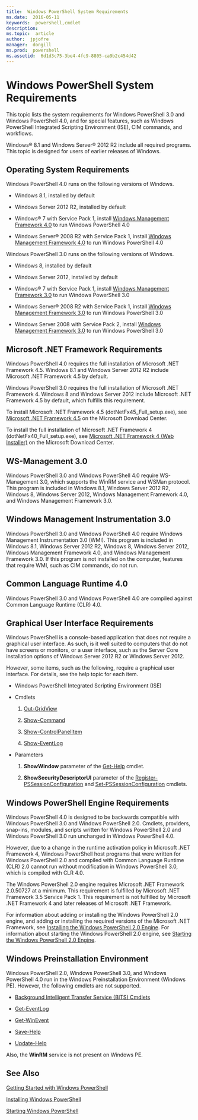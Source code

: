 ```yaml
---
title:  Windows PowerShell System Requirements
ms.date:  2016-05-11
keywords:  powershell,cmdlet
description:  
ms.topic:  article
author:  jpjofre
manager:  dongill
ms.prod:  powershell
ms.assetid:  6d1d3c75-3be4-4fc9-8805-ca9b2c454d42
---
```


# Windows PowerShell System Requirements
This topic lists the system requirements for Windows PowerShell 3.0 and Windows PowerShell 4.0, and for special features, such as Windows PowerShell Integrated Scripting Environment (ISE), CIM commands, and workflows.

Windows® 8.1 and Windows Server® 2012 R2 include all required programs. This topic is designed for users of earlier releases of Windows.

## Operating System Requirements
Windows PowerShell 4.0 runs on the following versions of Windows.

-   Windows 8.1, installed by default

-   Windows Server 2012 R2, installed by default

-   Windows® 7 with Service Pack 1, install [Windows Management Framework 4.0](http://go.microsoft.com/fwlink/?LinkId=293881) to run Windows PowerShell 4.0

-   Windows Server® 2008 R2 with Service Pack 1, install [Windows Management Framework 4.0](http://go.microsoft.com/fwlink/?LinkId=293881) to run Windows PowerShell 4.0

Windows PowerShell 3.0 runs on the following versions of Windows.

-   Windows 8, installed by default

-   Windows Server 2012, installed by default

-   Windows® 7 with Service Pack 1, install [Windows Management Framework 3.0](http://www.microsoft.com/download/details.aspx?id=34595) to run Windows PowerShell 3.0

-   Windows Server® 2008 R2 with Service Pack 1, install [Windows Management Framework 3.0](http://www.microsoft.com/download/details.aspx?id=34595) to run Windows PowerShell 3.0

-   Windows Server 2008 with Service Pack 2, install [Windows Management Framework 3.0](http://www.microsoft.com/download/details.aspx?id=34595) to run Windows PowerShell 3.0

## Microsoft .NET Framework Requirements
Windows PowerShell 4.0 requires the full installation of Microsoft .NET Framework 4.5. Windows 8.1 and Windows Server 2012 R2 include Microsoft .NET Framework 4.5 by default.

Windows PowerShell 3.0 requires the full installation of Microsoft .NET Framework 4. Windows 8 and Windows Server 2012 include Microsoft .NET Framework 4.5 by default, which fulfills this requirement.

To install Microsoft .NET Framework 4.5 (dotNetFx45\_Full\_setup.exe), see [Microsoft .NET Framework 4.5](http://go.microsoft.com/fwlink/?LinkID=242919) on the Microsoft Download Center.

To install the full installation of Microsoft .NET Framework 4 (dotNetFx40\_Full\_setup.exe), see [Microsoft .NET Framework 4 (Web Installer)](http://go.microsoft.com/fwlink/?LinkID=212931) on the Microsoft Download Center.

## WS\-Management 3.0
Windows PowerShell 3.0 and Windows PowerShell 4.0 require WS\-Management 3.0, which supports the WinRM service and WSMan protocol. This program is included in Windows 8.1, Windows Server 2012 R2, Windows 8, Windows Server 2012, Windows Management Framework 4.0, and Windows Management Framework 3.0.

## Windows Management Instrumentation 3.0
Windows PowerShell 3.0 and Windows PowerShell 4.0 require Windows Management Instrumentation 3.0 (WMI). This program is included in Windows 8.1, Windows Server 2012 R2, Windows 8, Windows Server 2012, Windows Management Framework 4.0, and Windows Management Framework 3.0. If this program is not installed on the computer, features that require WMI, such as CIM commands, do not run.

## Common Language Runtime 4.0
Windows PowerShell 3.0 and Windows PowerShell 4.0 are compiled against Common Language Runtime (CLR) 4.0.

## Graphical User Interface Requirements
Windows PowerShell is a console\-based application that does not require a graphical user interface. As such, is it well suited to computers that do not have screens or monitors, or a user interface, such as the Server Core installation options of Windows Server 2012 R2 or Windows Server 2012.

However, some items, such as the following, require a graphical user interface. For details, see the help topic for each item.

-   Windows PowerShell Integrated Scripting Environment (ISE)

-   Cmdlets

    1.  [Out-GridView](https://technet.microsoft.com/en-us/library/70915a86-d753-464e-8349-cba02316154c)

    2.  [Show-Command](https://technet.microsoft.com/en-us/library/65bba50b-91a8-49d5-80a2-a30fc684ba41)

    3.  [Show-ControlPanelItem](https://technet.microsoft.com/en-us/library/0685d42c-37cc-498f-acf6-0ecfeb0cb162)

    4.  [Show-EventLog](https://technet.microsoft.com/en-us/library/a3b0f5ad-0438-42c7-915b-d1b4793a431c)

-   Parameters

    1.  **ShowWindow** parameter of the [Get-Help](https://technet.microsoft.com/en-us/library/1f46eeb4-49d7-4bec-bb29-395d9b42f54a) cmdlet.

    2.  **ShowSecurityDescriptorUI** parameter of the [Register-PSSessionConfiguration](https://technet.microsoft.com/en-us/library/e9152ae2-bd6d-4056-9bc7-dc1893aa29ea) and [Set-PSSessionConfiguration](https://technet.microsoft.com/en-us/library/b21fbad3-1759-4260-b206-dcb8431cd6ea) cmdlets.

## Windows PowerShell Engine Requirements
Windows PowerShell 4.0 is designed to be backwards compatible with Windows PowerShell 3.0 and Windows PowerShell 2.0. Cmdlets, providers, snap\-ins, modules, and scripts written for Windows PowerShell 2.0 and Windows PowerShell 3.0 run unchanged in Windows PowerShell 4.0.

However, due to a change in the runtime activation policy in Microsoft .NET Framework 4, Windows PowerShell host programs that were written for Windows PowerShell 2.0 and compiled with Common Language Runtime (CLR) 2.0 cannot run without modification in Windows PowerShell 3.0, which is compiled with CLR 4.0.

The Windows PowerShell 2.0 engine requires Microsoft .NET Framework 2.0.50727 at a minimum. This requirement is fulfilled by Microsoft .NET Framework 3.5 Service Pack 1. This requirement is not fulfilled by Microsoft .NET Framework 4 and later releases of Microsoft .NET Framework.

For information about adding or installing the Windows PowerShell 2.0 engine, and adding or installing the required versions of the Microsoft .NET Framework, see [Installing the Windows PowerShell 2.0 Engine](Installing-the-Windows-PowerShell-2.0-Engine.md). For information about starting the Windows PowerShell 2.0 engine, see [Starting the Windows PowerShell 2.0 Engine](Starting-the-Windows-PowerShell-2.0-Engine.md).

## Windows Preinstallation Environment
Windows PowerShell 2.0, Windows PowerShell 3.0, and Windows PowerShell 4.0 run in the Windows Preinstallation Environment (Windows PE). However, the following cmdlets are not supported.

-   [Background Intelligent Transfer Service (BITS) Cmdlets](http://go.microsoft.com/fwlink/?LinkId=257514)

-   [Get-EventLog](https://technet.microsoft.com/en-us/library/b4985b11-82bf-487d-928d-becd96fc0419)

-   [Get-WinEvent](https://technet.microsoft.com/en-us/library/5fe94870-ed6b-4ce2-9500-93846cc65c95)

-   [Save-Help](https://technet.microsoft.com/en-us/library/aed94f90-b73f-4e25-a25d-7c18d9f161fa)

-   [Update-Help](https://technet.microsoft.com/en-us/library/93e1d870-ace6-432b-8778-8920291d7545)

Also, the **WinRM** service is not present on Windows PE.

## See Also
[Getting Started with Windows PowerShell](../getting-started/Getting-Started-with-Windows-PowerShell.md)

[Installing Windows PowerShell](Installing-Windows-PowerShell.md)

[Starting Windows PowerShell](https://technet.microsoft.com/en-us/library/8ec8c2d7-8e7c-4722-a3d2-498fe5739a8e)

